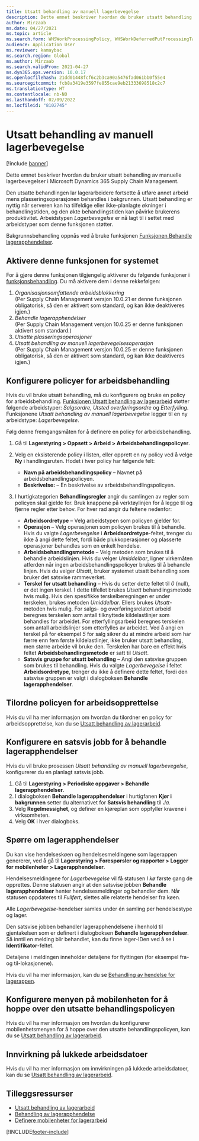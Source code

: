 ```yaml
---
title: Utsatt behandling av manuell lagerbevegelse
description: Dette emnet beskriver hvordan du bruker utsatt behandling av manuelle lagerbevegelser i Microsoft Dynamics 365 Supply Chain Management.
author: Mirzaab
ms.date: 04/27/2021
ms.topic: article
ms.search.form: WHSWorkProcessingPolicy, WHSWorkDeferredPutProcessingTask
audience: Application User
ms.reviewer: kamaybac
ms.search.region: Global
ms.author: Mirzaab
ms.search.validFrom: 2021-04-27
ms.dyn365.ops.version: 10.0.17
ms.openlocfilehash: 21dd01448fcf6c2b3ca90a5476fad061bb0f55e4
ms.sourcegitcommit: fcb8a3419e3597fe855cae9eb21333698518c2c7
ms.translationtype: HT
ms.contentlocale: nb-NO
ms.lasthandoff: 02/09/2022
ms.locfileid: "8102745"
---
```

# <a name="deferred-processing-of-manual-inventory-movement"></a>Utsatt behandling av manuell lagerbevegelse

[!include [banner](../includes/banner.md)]

Dette emnet beskriver hvordan du bruker utsatt behandling av manuelle lagerbevegelser i Microsoft Dynamics 365 Supply Chain Management.

Den utsatte behandlingen lar lagerarbeidere fortsette å utføre annet arbeid mens plasseringsoperasjonen behandles i bakgrunnen. Utsatt behandling er nyttig når serveren kan ha tilfeldige eller ikke-planlagte økninger i behandlingstiden, og den økte behandlingstiden kan påvirke brukerens produktivitet. Arbeidstypen *Lagerbevegelse* er nå lagt til i settet med arbeidstyper som denne funksjonen støtter.

Bakgrunnsbehandling oppnås ved å bruke funksjonen [Funksjonen Behandle lagerapphendelser](warehouse-app-events.md).

## <a name="turn-on-this-feature-for-your-system"></a>Aktivere denne funksjonen for systemet

For å gjøre denne funksjonen tilgjengelig aktiverer du følgende funksjoner i [funksjonsbehandling](../../fin-ops-core/fin-ops/get-started/feature-management/feature-management-overview.md). Du må aktivere dem i denne rekkefølgen:

1. *Organisasjonsomfattende arbeidsblokkering*<br>(Per Supply Chain Management versjon 10.0.21 er denne funksjonen obligatorisk, så den er aktivert som standard, og kan ikke deaktiveres igjen.)
1. *Behandle lagerapphendelser*<br>(Per Supply Chain Management versjon 10.0.25 er denne funksjonen aktivert som standard.)
1. *Utsatte plasseringsoperasjoner*
1. *Utsatt behandling av manuell lagerbevegelsesoperasjon*<br>(Per Supply Chain Management versjon 10.0.25 er denne funksjonen obligatorisk, så den er aktivert som standard, og kan ikke deaktiveres igjen.)

## <a name="configure-the-work-processing-policies"></a>Konfigurere policyer for arbeidsbehandling

Hvis du vil bruke utsatt behandling, må du konfigurere og bruke en policy for arbeidsbehandling. [Funksjonen Utsatt behandling av lagerarbeid](deferred-put.md) støtter følgende arbeidstyper: *Salgsordre*, *Utsted overføringsordre* og *Etterfylling*. Funksjonene *Utsatt behandling av manuell lagerbevegelse* legger til en ny arbeidstype: *Lagerbevegelse*.

Følg denne fremgangsmåten for å definere en policy for arbeidsbehandling.

1. Gå til **Lagerstyring \> Oppsett \> Arbeid \> Arbeidsbehandlingspolicyer**.
1. Velg en eksisterende policy i listen, eller opprett en ny policy ved å velge **Ny** i handlingsruten. Hodet i hver policy har følgende felt:

    - **Navn på arbeidsbehandlingspolicy** – Navnet på arbeidsbehandlingspolicyen.
    - **Beskrivelse:** – En beskrivelse av arbeidsbehandlingspolicyen.

1. I hurtigkategorien **Behandlingsregler** angir du samlingen av regler som policyen skal gjelde for. Bruk knappene på verktøylinjen for å legge til og fjerne regler etter behov. For hver rad angir du feltene nedenfor:

    - **Arbeidsordretype** – Velg arbeidstypen som policyen gjelder for.
    - **Operasjon** – Velg operasjonen som policyen brukes til å behandle. Hvis du valgte *Lagerbevegelse* i **Arbeidsordretype**-feltet, trenger du ikke å angi dette feltet, fordi både plukkoperasjoner og plasserte operasjoner behandles som en enkelt hendelse.
    - **Arbeidsbehandlingsmetode** – Velg metoden som brukes til å behandle arbeidslinjen. Hvis du velger *Umiddelbar*, ligner virkemåten atferden når ingen arbeidsbehandlingspolicyer brukes til å behandle linjen. Hvis du velger *Utsatt*, bruker systemet utsatt behandling som bruker det satsvise rammeverket.
    - **Terskel for utsatt behandling** – Hvis du setter dette feltet til *0* (null), er det ingen terskel. I dette tilfellet brukes *Utsatt* behandlingsmetode hvis mulig. Hvis den spesifikke terskelberegningen er under terskelen, brukes metoden *Umiddelbar*. Ellers brukes *Utsatt*-metoden hvis mulig. For salgs- og overføringsrelatert arbeid beregnes terskelen som antall tilknyttede kildelastlinjer som behandles for arbeidet. For etterfyllingsarbeid beregnes terskelen som antall arbeidslinjer som etterfylles av arbeidet. Ved å angi en terskel på for eksempel *5* for salg sikrer du at mindre arbeid som har færre enn fem første kildelastlinjer, ikke bruker utsatt behandling, men større arbeide vil bruke den. Terskelen har bare en effekt hvis feltet **Arbeidsbehandlingsmetode** er satt til *Utsatt*.
    - **Satsvis gruppe for utsatt behandling** – Angi den satsvise gruppen som brukes til behandling. Hvis du valgte *Lagerbevegelse* i feltet **Arbeidsordretype**, trenger du ikke å definere dette feltet, fordi den satsvise gruppen er valgt i dialogboksen **Behandle lagerapphendelser**.

## <a name="assign-the-work-creation-policy"></a>Tilordne policyen for arbeidsopprettelse

Hvis du vil ha mer informasjon om hvordan du tilordner en policy for arbeidsopprettelse, kan du se [Utsatt behandling av lagerarbeid](deferred-put.md).

## <a name="set-up-a-batch-job-to-process-warehouse-app-events"></a>Konfigurere en satsvis jobb for å behandle lagerapphendelser

Hvis du vil bruke prosessen *Utsatt behandling av manuell lagerbevegelse*, konfigurerer du en planlagt satsvis jobb.

1. Gå til **Lagerstyring \> Periodiske oppgaver \> Behandle lagerapphendelser**.
1. I dialogboksen **Behandle lagerapphendelser** i hurtigfanen **Kjør i bakgrunnen** setter du alternativet for **Satsvis behandling** til *Ja*.
1. Velg **Regelmessighet**, og definer en kjøreplan som oppfyller kravene i virksomheten.
1. Velg **OK** i hver dialogboks.

## <a name="inquire-about-the-warehouse-app-events"></a>Spørre om lagerapphendelser

Du kan vise hendelseskøen og hendelsesmeldingene som lagerappen genererer, ved å gå til **Lagerstyring \> Forespørsler og rapporter \> Logger for mobilenheter \> Lagerapphendelser**.

Hendelsesmeldingene for *Lagerbevegelse* vil få statusen *I kø* første gang de opprettes. Denne statusen angir at den satsvise jobben **Behandle lagerapphendelser** henter hendelsesmeldinger og behandler dem. Når statusen oppdateres til *Fullført*, slettes alle relaterte hendelser fra køen.

Alle *Lagerbevegelse*-hendelser samles under én samling per hendelsestype og lager.

Den satsvise jobben behandler lagerapphendelsene i henhold til gjentakelsen som er definert i dialogboksen **Behandle lagerapphendelser**. Så inntil en melding blir behandlet, kan du finne lager-IDen ved å se i **Identifikator**-feltet.

Detaljene i meldingen inneholder detaljene for flyttingen (for eksempel fra- og til-lokasjonene).

Hvis du vil ha mer informasjon, kan du se [Behandling av hendelse for lagerappen](warehouse-app-events.md).

## <a name="configure-the-mobile-device-menu-to-skip-the-deferred-processing-policy"></a>Konfigurere menyen på mobilenheten for å hoppe over den utsatte behandlingspolicyen

Hvis du vil ha mer informasjon om hvordan du konfigurerer mobilenhetsmenyen for å hoppe over den utsatte behandlingspolicyen, kan du se [Utsatt behandling av lagerarbeid](deferred-put.md).

## <a name="impact-on-closed-work-dates"></a>Innvirkning på lukkede arbeidsdatoer

Hvis du vil ha mer informasjon om innvirkningen på lukkede arbeidsdatoer, kan du se [Utsatt behandling av lagerarbeid](deferred-put.md).

## <a name="additional-resources"></a>Tilleggsressurser

- [Utsatt behandling av lagerarbeid](deferred-put.md)
- [Behandling av lagerapphendelse](warehouse-app-events.md)
- [Definere mobilenheter for lagerarbeid](configure-mobile-devices-warehouse.md)

[!INCLUDE[footer-include](../../includes/footer-banner.md)]
